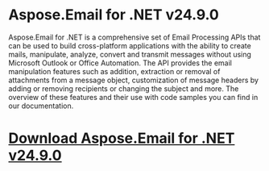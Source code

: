 # Aspose.Email for .NET v24.9.0

Aspose.Email for .NET is a comprehensive set of Email Processing APIs that can be used to build cross-platform applications with the ability to create mails, manipulate, analyze, convert and transmit messages without using Microsoft Outlook or Office Automation. The API provides the email manipulation features such as addition, extraction or removal of attachments from a message object, customization of message headers by adding or removing recipients or changing the subject and more. The overview of these features and their use with code samples you can find in our documentation.

# [Download Aspose.Email for .NET v24.9.0](https://developer.team/dotnet/35023-asposeemail-for-net-v2490.html)
